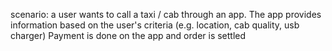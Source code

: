 scenario:
a user wants to call a taxi / cab through an app.
The app provides information based on the user's criteria (e.g. location, cab quality, usb charger)
Payment is done on the app and order is settled

